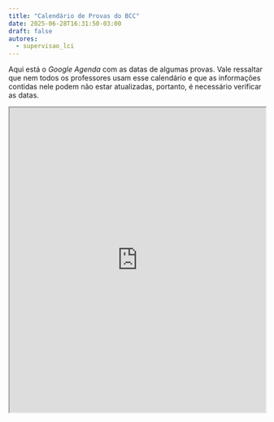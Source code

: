 ```yaml
---
title: "Calendário de Provas do BCC"
date: 2025-06-28T16:31:50-03:00
draft: false
autores:
  - supervisao_lci
---
```


Aqui está o *Google Agenda* com as datas de algumas provas. Vale ressaltar que nem todos os professores usam esse calendário e que as informações contidas nele podem não estar atualizadas, portanto, é necessário verificar as datas.

<iframe src="https://calendar.google.com/calendar/embed?src=dcc.ufrj.br_06kl7h63fu2gpqegpnhd9je1o8%40group.calendar.google.com&amp;ctz=America/Sao_Paulo" width="100%" height="600" scrolling="no"></iframe>


